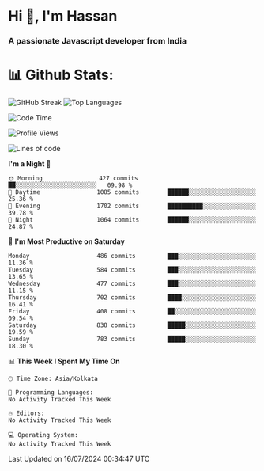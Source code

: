 # Hi 👋, I'm Hassan
### A passionate Javascript developer from India


# 📊 Github Stats:
![GitHub Streak](https://github-readme-streak-stats.herokuapp.com/?user=codeblooded47&theme=dracula&hide_border=false)
![Top Languages](https://github-readme-stats.vercel.app/api/top-langs/?username=codeblooded47&layout=compact&theme=dracula)



<!--START_SECTION:waka-->
![Code Time](http://img.shields.io/badge/Code%20Time-820%20hrs%2030%20mins-blue)

![Profile Views](http://img.shields.io/badge/Profile%20Views-1-blue)

![Lines of code](https://img.shields.io/badge/From%20Hello%20World%20I%27ve%20Written-23.5%20million%20lines%20of%20code-blue)

**I'm a Night 🦉** 

```text
🌞 Morning                427 commits         ██░░░░░░░░░░░░░░░░░░░░░░░   09.98 % 
🌆 Daytime                1085 commits        ██████░░░░░░░░░░░░░░░░░░░   25.36 % 
🌃 Evening                1702 commits        ██████████░░░░░░░░░░░░░░░   39.78 % 
🌙 Night                  1064 commits        ██████░░░░░░░░░░░░░░░░░░░   24.87 % 
```
📅 **I'm Most Productive on Saturday** 

```text
Monday                   486 commits         ███░░░░░░░░░░░░░░░░░░░░░░   11.36 % 
Tuesday                  584 commits         ███░░░░░░░░░░░░░░░░░░░░░░   13.65 % 
Wednesday                477 commits         ███░░░░░░░░░░░░░░░░░░░░░░   11.15 % 
Thursday                 702 commits         ████░░░░░░░░░░░░░░░░░░░░░   16.41 % 
Friday                   408 commits         ██░░░░░░░░░░░░░░░░░░░░░░░   09.54 % 
Saturday                 838 commits         █████░░░░░░░░░░░░░░░░░░░░   19.59 % 
Sunday                   783 commits         █████░░░░░░░░░░░░░░░░░░░░   18.30 % 
```


📊 **This Week I Spent My Time On** 

```text
🕑︎ Time Zone: Asia/Kolkata

💬 Programming Languages: 
No Activity Tracked This Week

🔥 Editors: 
No Activity Tracked This Week

💻 Operating System: 
No Activity Tracked This Week
```


 Last Updated on 16/07/2024 00:34:47 UTC
<!--END_SECTION:waka-->

